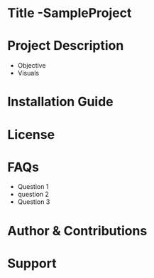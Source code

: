 # Title -SampleProject
# Project Description
 * Objective
 * Visuals
# Installation Guide
# License
# FAQs
 * Question 1
 * question 2
 * Question 3
# Author & Contributions
# Support

